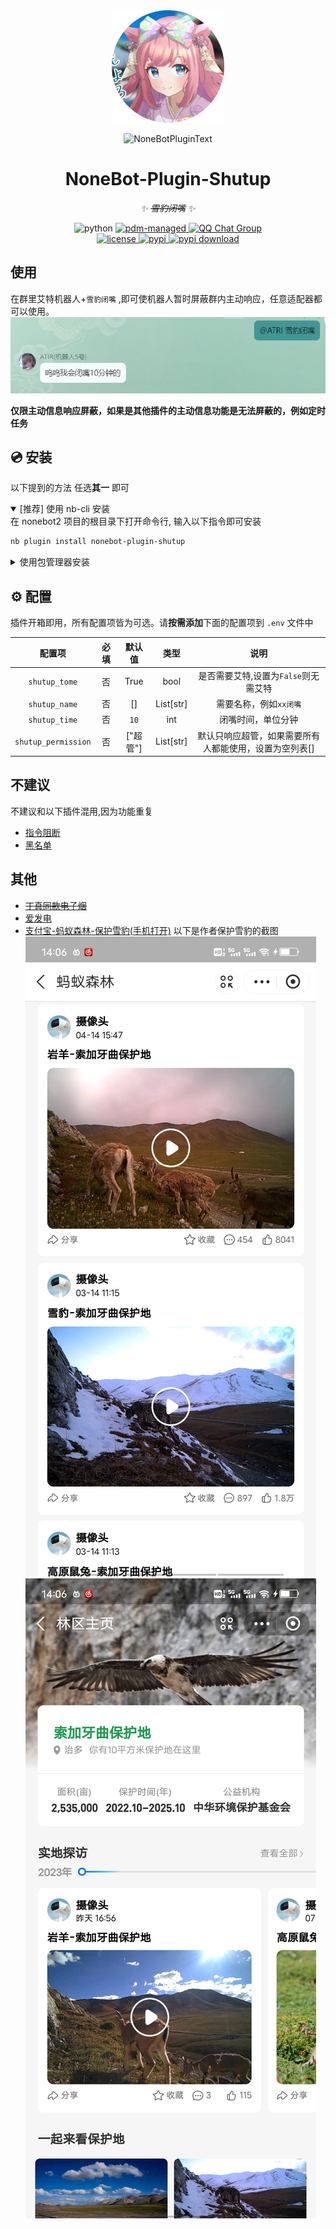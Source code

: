 <!-- markdownlint-disable MD026 MD031 MD033 MD036 MD041 MD047 -->

<div align="center">

<a href="https://v2.nonebot.dev/store">
  <img src="https://raw.githubusercontent.com/Agnes4m/nonebot_plugin_l4d2_server/main/image/logo.png" width="180" height="180" alt="NoneBotPluginLogo">
</a>

<p>
  <img src="https://raw.githubusercontent.com/A-kirami/nonebot-plugin-template/resources/NoneBotPlugin.svg" width="240" alt="NoneBotPluginText">
</p>

# NoneBot-Plugin-Shutup

_✨ ~~雪豹闭嘴~~ ✨_

<img src="https://img.shields.io/badge/python-3.8+-blue.svg" alt="python">
<a href="https://pdm.fming.dev">
  <img src="https://img.shields.io/badge/pdm-managed-blueviolet" alt="pdm-managed">
</a>
<a href="https://jq.qq.com/?_wv=1027&k=HdjoCcAe">
  <img src="https://img.shields.io/badge/QQ%E7%BE%A4-424506063-orange" alt="QQ Chat Group">
</a>

<br />

<a href="./LICENSE">
  <img src="https://img.shields.io/github/license/Agnes4m/nonebot_plugin_pjsk.svg" alt="license">
</a>
<a href="https://pypi.python.org/pypi/nonebot-plugin-shutup">
  <img src="https://img.shields.io/pypi/v/nonebot-plugin-shutup.svg" alt="pypi">
</a>
<a href="https://pypi.python.org/pypi/nonebot-plugin-shutup">
  <img src="https://img.shields.io/pypi/dm/nonebot-plugin-shutup" alt="pypi download">
</a>

</div>

## 使用

在群里艾特机器人+`雪豹闭嘴` ,即可使机器人暂时屏蔽群内主动响应，任意适配器都可以使用。
![ex](./img/ex.png)

**仅限主动信息响应屏蔽，如果是其他插件的主动信息功能是无法屏蔽的，例如定时任务**

## 💿 安装

以下提到的方法 任选**其一** 即可

<details open>
<summary>[推荐] 使用 nb-cli 安装</summary>
在 nonebot2 项目的根目录下打开命令行, 输入以下指令即可安装

```bash
nb plugin install nonebot-plugin-shutup
```

</details>

<details>
<summary>使用包管理器安装</summary>
在 nonebot2 项目的插件目录下, 打开命令行, 根据你使用的包管理器, 输入相应的安装命令

<details>
<summary>pip</summary>

```bash
pip install nonebot-plugin-shutup
```

</details>
<details>
<summary>pdm</summary>

```bash
pdm add nonebot-plugin-shutup
```

</details>
<details>
<summary>poetry</summary>

```bash
poetry add nonebot-plugin-shutup
```

</details>
<details>
<summary>conda</summary>

```bash
conda install nonebot-plugin-shutup
```

</details>

打开 nonebot2 项目根目录下的 `pyproject.toml` 文件, 在 `[tool.nonebot]` 部分的 `plugins` 项里追加写入

```toml
[tool.nonebot]
plugins = [
    # ...
    "nonebot_plugin_shutup"
]
```

</details>

## ⚙️ 配置

插件开箱即用，所有配置项皆为可选。请**按需添加**下面的配置项到 `.env` 文件中

|        配置项        | 必填 | 默认值  |     类型  |    说明   |
| :------------------: | :--: | :-----: |  :-------: | :---------------------------: |
| `shutup_tome` |  否  |   True   | bool |    是否需要艾特,设置为`False`则无需艾特   |
|  `shutup_name`  |  否  |   []   | List[str] |  需要名称，例如`xx闭嘴`        |
| `shutup_time`  |  否  | `10` | int | 闭嘴时间，单位分钟 |
| `shutup_permission` |  否  | ["超管"] | List[str]  |    默认只响应超管，如果需要所有人都能使用，设置为空列表[]    |

## 不建议

不建议和以下插件混用,因为功能重复

- [指令阻断](https://github.com/KarisAya/nonebot_plugin_matcher_block)
- [黑名单](https://github.com/MerCuJerry/nonebot-plugin-blocker)

## 其他

- ~~[丁真同款电子烟](http://dian-zi-yan.com/index-cn.html)~~
- [爱发电](https://afdian.net/a/agnes_digital)
- [支付宝-蚂蚁森林-保护雪豹(手机打开)](https://render.alipay.com/p/s/i/?scheme=alipays%3A%2F%2Fplatformapi%2Fstartapp%3FappId%3D60000002%26url%3Dhttps%253A%252F%252Frender.alipay.com%252Fp%252Fyuyan%252F180020380000000248%252Fforest_home.html%253FcaprMode%253Dsync%2526forestId%253D4700082%26pullRefresh%3DNO%26canPullDown%3DNO%26backgroundColor%3D1381653%26transparentTitle%3Dauto%26source%3Dfxshexiangtoubaohudi%26fxzjshareChinfo%3Dch_share__chsub_CopyLink%26chInfo%3Dch_share__chsub_CopyLink%26apshareid%3D85c04233-69a5-4394-bd57-8d1c67a240f0%26shareBizType%3DztokenV0_kMglUpIE) 以下是作者保护雪豹的截图
![xuebao1](./img/xuebao1.jpg) ![xuebao2](./img/xuebao2.jpg)